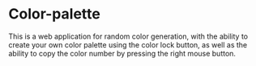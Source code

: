 # Color-palette
This is a web application for random color generation,
with the ability to create your own color palette using the color lock button,
as well as the ability to copy the color number by pressing the right mouse button.
